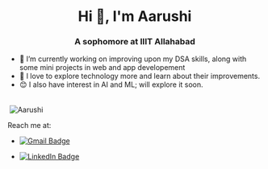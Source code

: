 <h1 align="center">Hi 👋, I'm Aarushi</h1>
<h3 align="center">A sophomore at IIIT Allahabad</h3>

- 🌱 I’m currently working on improving upon my DSA skills, along with some mini projects in web and app developement
- 👯 I  love to explore technology more and learn about their improvements.
- 😊 I also have interest in AI and ML; will explore it soon.
<br></br>

<p>&nbsp;<img align="center" src="https://github-readme-stats.vercel.app/api?username=shee35&show_icons=true&count_private=true&theme=dark" alt="Aarushi" /></p>
Reach me at:

* [![Gmail Badge](https://img.shields.io/badge/-Gmail-c14438?style=flat-square&logo=Gmail&logoColor=white&link=mailto:IIT2019032@iiita.ac.in)](mailto:IIT2019032@iiita.ac.in)

* [![LinkedIn Badge](https://img.shields.io/badge/-LinkedIn-0077b5?style=flat-square&logo=LinkedIn&logoColor=white&link=https://www.linkedin.com/in/aarushi-a-ba611b196/)](https://www.linkedin.com/in/aarushi-a-ba611b196/)
